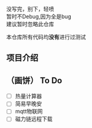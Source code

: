 没写完，别下，轻喷    
暂时不Debug,因为全是bug  
建议暂时忽略此仓库  
 
本仓库所有代码均**没有**进行过测试  


## 项目介绍
  
## （画饼） To Do    
- [ ] 热量计算器
- [ ] 简易早晚安   
- [ ] mqtt物联网
- [ ] 磁力链远程下载  
